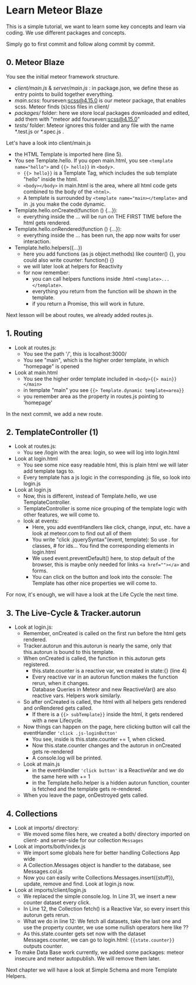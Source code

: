 # Learn Meteor Blaze
This is a simple tutorial, we want to learn some key concepts and learn via coding.
We use different packages and concepts.


Simply go to first commit and follow along commit by commit.

## 0. Meteor Blaze
You see the initial meteor framework structure.
- *client/main.js* & *server/main.js* : in package.json, we define these as entry points to build together everything.
- *main.scss*: fourseven:scss@4.15.0 is our meteor package, that enables scss. Meteor finds (s)css files in client/
- *packages/* folder: here we store local packages downloaded and edited, add them with "meteor add fourseven:scss@4.15.0"
- *tests/* folder: Meteor ignores this folder and any file with the name *.test.js or *.spec.js .

Let's have a look into client/main.js
- the HTML Template is imported here (line 5).
- You see Template.hello. If you open main.html, you see `<template name="hello">` and `{{> hello}}` in `<body`>.
  - `{{> hello}}` is a Template Tag, which includes the sub template "hello" inside the html.
  - `<body></body>` in main.html is the area, where all html code gets combined to the body of the `<html>`.
  - A template is surrounded by `<template name="main></template>` and in .js you make the code dynamic.
- Template.hello.onCreated(function () {...}):
  - everything inside the ... will be run on THE FIRST TIME before the html gets rendered.
- Template.hello.onRendered(function () {...}):
  - everything inside the ... has been run, the app now waits for user interaction.
- Template.hello.helpers({...})
  - here you add functions (as js object.methods) like counter() {}, you could also write counter: function() {}
  - we will later look at helpers for Reactivity
  - for now remember: 
    - you can call helpers functions inside .html `<template>...</template>`.
    - everything you return from the function will be shown in the template.
    - if you return a Promise, this will work in future.
  


Next lesson will be about routes, we already added routes.js.

## 1. Routing
- Look at routes.js: 
  - You see the path '/', this is localhost:3000/
  - You see "main", which is the higher order template, in which "homepage" is opened
- Look at main.html
  - You see the higher order template included in `<body>{{> main}}</main>`
  - in template "main" you see `{{> Template.dynamic template=area}}`
  - you remember area as the property in routes.js pointing to 'homepage'

In the next commit, we add a new route.

## 2. TemplateController (1)
- Look at routes.js:
  - You see /login with the area: login, so wee will log into login.html
- Look at login.html
  - You see some nice easy readable html, this is plain html we will later add template tags to.
  - Every template has a js logic in the corresponding .js file, so look into login.js
- Look at login.js
  - Now, this is different, instead of Template.hello, we use TemplateController.
  - TemplateController is some nice grouping of the template logic with other features, we will come to.
  - look at events:
    - Here, you add eventHandlers like click, change, input, etc. have a look at meteor.com to find out all of them
    - You write "click .jquerySyntax"(event, template): So use . for classes, # for ids... You find the corresponding elements in login.html
    - We used event.preventDefault() here, to stop default of the browser, this is maybe only needed for links `<a href=""></a>` and forms.
    - You can click on the button and look into the console: The Template has other nice properties we will come to.
  
For now, it's enough, we will have a look at the Life Cycle the next time.

## 3. The Live-Cycle & Tracker.autorun
- Look at login.js:
  - Remember, onCreated is called on the first run before the html gets rendered.
  - Tracker.autorun and this.autorun is nearly the same, only that this.autorun is bound to this template.
  - When onCreated is called, the function in this.autorun gets registered.
    - this.state.counter is a reactive var, we created in state:{} (line 4)
    - Every reactive var in an autorun function makes the function rerun, when it changes.
    - Database Queries in Meteor and new ReactiveVar() are also reactive vars. Helpers work similarly.
  - So after onCreated is called, the html with all helpers gets rendered and onRendered gets called.
    - If there is a `{{> subTemplate}}` inside the html, it gets rendered with a new Lifecycle.
  - Now things can happen on the page, here clicking button will call the eventHandler `'click .js-loginButton'`
    - You see, inside is this.state.counter += 1, when clicked.
    - Now this.state.counter changes and the autorun in onCreated gets re-rendered
    - A console.log will be printed.
  - Look at main.js
    - in the eventHandler `'click button'` is a ReactiveVar and we do the same here with += 1
    - in the Template.hello.helper is a hidden autorun function, counter is fetched and the template gets re-rendered.
  - When you leave the page, onDestroyed gets called.

## 4. Collections
- Look at imports/ directory:
  - We moved some files here, we created a both/ directory imported on client- and server-side for our collection `Messages`
- Look at imports/both/index.js
  - We import some globals here for better handling Collections App wide
  - A Collection.Messages object is handler to the database, see Messages.col.js
  - Now you can easily write Collections.Messages.insert({stuff}), update, remove and find. Look at login.js now.
- Look at imports/client/login.js
  - We replaced the simple console.log. In Line 31, we insert a new counter dataset every click.
  - In Line 12, the Collection fetch() is a Reactive Var, so every insert this autorun gets rerun.
  - What we do in line 12: We fetch all datasets, take the last one and use the property counter, we use some nullish operators here like ??
  - As this.state.counter gets set now with the dataset Messages.counter, we can go to login.html: `{{state.counter}}` outputs counter.
- To make Data Base work currently, we added some packages: meteor insecure and meteor autopublish. We will remove them later.

Next chapter we will have a look at Simple Schema and more Template Helpers.